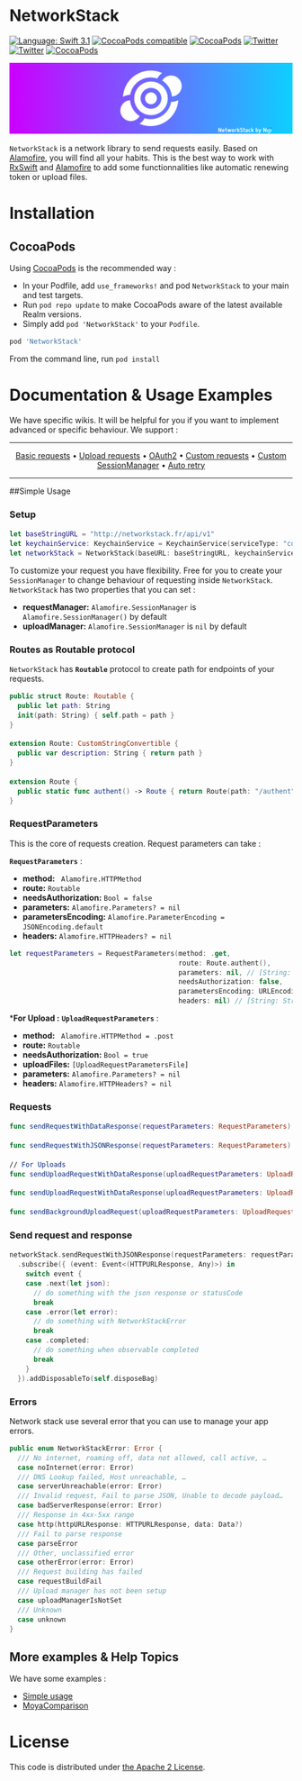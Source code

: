 NetworkStack
===========
[![Language: Swift 3.1](https://img.shields.io/badge/Swift-3.1-orange.svg?style=flat-square)](https://swift.org)
[![CocoaPods compatible](https://img.shields.io/cocoapods/v/NetworkStack.svg?style=flat-square)](https://cocoapods.org/pods/NetworkStack)
[![CocoaPods](https://img.shields.io/cocoapods/p/NetworkStack.svg?style=flat-square)]()
[![Twitter](https://img.shields.io/badge/twitter-@Niji_Digital-blue.svg?style=flat-square)](http://twitter.com/Niji_Digital)
[![Twitter](https://img.shields.io/badge/website-niji.fr-green.svg?style=flat-square)](http://niji.fr)
[![CocoaPods](https://img.shields.io/cocoapods/l/NetworkStack.svg?style=flat-square)](LICENSE)

<img src="cover.png">

`NetworkStack` is a network library to send requests easily. Based on [Alamofire](https://github.com/Alamofire/Alamofire), you will find all your habits. This is the best way to work with [RxSwift](https://github.com/ReactiveX/RxSwift) and [Alamofire](https://github.com/Alamofire/Alamofire) to add some functionnalities like automatic renewing token or upload files.
 
# Installation
 
## CocoaPods

Using [CocoaPods](https://guides.cocoapods.org) is the recommended way :

- In your Podfile, add `use_frameworks!` and pod `NetworkStack` to your main and test targets.
- Run `pod repo update` to make CocoaPods aware of the latest available Realm versions.
- Simply add `pod 'NetworkStack'` to your `Podfile`.

```ruby
pod 'NetworkStack'
```

From the command line, run `pod install`

# Documentation & Usage Examples

We have specific wikis. It will be helpful for you if you want to implement advanced or specific behaviour. We support :

----------------

<p align="center">
    <a href="Documentation/BasicRequests.md">Basic requests</a> &bull;
    <a href="Documentation/UploadRequests.md">Upload requests</a> &bull; 
    <a href="Documentation/OAuth2.md">OAuth2</a> &bull; 
    <a href="Documentation/CustomRequests.md">Custom requests</a> &bull; 
    <a href="Documentation/CustomSessionManager.md">Custom SessionManager</a> &bull; 
    <a href="Documentation/AutoRetry.md">Auto retry</a>
</p>

----------------

##Simple Usage


### Setup 
```swift
let baseStringURL = "http://networkstack.fr/api/v1"
let keychainService: KeychainService = KeychainService(serviceType: "com.networkstack.keychain")
let networkStack = NetworkStack(baseURL: baseStringURL, keychainService: keychainService)
```
To customize your request you have flexibility. Free for you to create your `SessionManager` to change behaviour of requesting inside `NetworkStack`. `NetworkStack` has two properties that you can set :

- **requestManager:** `Alamofire.SessionManager` is `Alamofire.SessionManager()` by default
- **uploadManager:**  `Alamofire.SessionManager` is `nil` by default

### Routes as Routable protocol
`NetworkStack` has **`Routable`** protocol to create path for endpoints of your requests.

```swift
public struct Route: Routable {
  public let path: String
  init(path: String) { self.path = path }
}

extension Route: CustomStringConvertible {
  public var description: String { return path }
}

extension Route {
  public static func authent() -> Route { return Route(path: "/authent") }
}
```

### RequestParameters
This is the core of requests creation. Request parameters can take : 

**`RequestParameters`** :

- **method:** ` Alamofire.HTTPMethod`
- **route:** `Routable`
- **needsAuthorization:** `Bool = false`
- **parameters:** `Alamofire.Parameters? = nil`
- **parametersEncoding:** `Alamofire.ParameterEncoding = JSONEncoding.default`
- **headers:** `Alamofire.HTTPHeaders? = nil`

```swift
let requestParameters = RequestParameters(method: .get,
                                          route: Route.authent(),
                                          parameters: nil, // [String: Any] type
                                          needsAuthorization: false,
                                          parametersEncoding: URLEncoding.httpBody,
                                          headers: nil) // [String: String] type
```


***For Upload :** **`UploadRequestParameters`** :

- **method:** ` Alamofire.HTTPMethod = .post`
- **route:** `Routable`
- **needsAuthorization:** `Bool = true`
- **uploadFiles:** `[UploadRequestParametersFile]`
- **parameters:** `Alamofire.Parameters? = nil`
- **headers:** `Alamofire.HTTPHeaders? = nil`


### Requests

```swift
func sendRequestWithDataResponse(requestParameters: RequestParameters) -> Observable<(HTTPURLResponse, Data)>

func sendRequestWithJSONResponse(requestParameters: RequestParameters) -> Observable<(HTTPURLResponse, Any)>

// For Uploads
func sendUploadRequestWithDataResponse(uploadRequestParameters: UploadRequestParameters) -> Observable<(HTTPURLResponse, Data)>

func sendUploadRequestWithDataResponse(uploadRequestParameters: UploadRequestParameters) -> Observable<(HTTPURLResponse, Any)>

func sendBackgroundUploadRequest(uploadRequestParameters: UploadRequestParameters) -> Observable<URLSessionTask>
```

### Send request and response
```swift
networkStack.sendRequestWithJSONResponse(requestParameters: requestParameters)
  .subscribe({ (event: Event<(HTTPURLResponse, Any)>) in
    switch event {
    case .next(let json):
      // do something with the json response or statusCode
      break
    case .error(let error):
      // do something with NetworkStackError
      break
    case .completed:
      // do something when observable completed
      break
    }
  }).addDisposableTo(self.disposeBag)
```

### Errors 
Network stack use several error that you can use to manage your app errors. 

```swift
public enum NetworkStackError: Error {
  /// No internet, roaming off, data not allowed, call active, …
  case noInternet(error: Error)
  /// DNS Lookup failed, Host unreachable, …
  case serverUnreachable(error: Error)
  /// Invalid request, Fail to parse JSON, Unable to decode payload…
  case badServerResponse(error: Error)
  /// Response in 4xx-5xx range
  case http(httpURLResponse: HTTPURLResponse, data: Data?)
  /// Fail to parse response
  case parseError
  /// Other, unclassified error
  case otherError(error: Error)
  /// Request building has failed
  case requestBuildFail
  /// Upload manager has not been setup
  case uploadManagerIsNotSet
  /// Unknown
  case unknown
}
```

## More examples & Help Topics
We have some examples :

- [Simple usage](Example/SimpleDemo/README.md)
- [MoyaComparison](Example/MoyaComparison/README.md)

# License

This code is distributed under [the Apache 2 License](LICENSE).